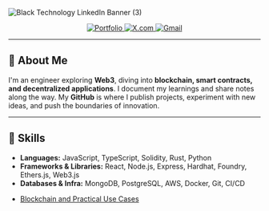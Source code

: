 
![Black Technology LinkedIn Banner (3)](https://github.com/user-attachments/assets/fb97b053-15e1-401c-9405-f3b01a3d7b75)

<div align="center">  
  <a href="https://saiphanindra.com">
    <img src="https://img.shields.io/badge/Portfolio-2962FF?style=for-the-badge&logo=globe&logoColor=FFFFFF" alt="Portfolio">
  </a>  
  <a href="https://x.com/phani_hash">
    <img src="https://img.shields.io/badge/X.com-111111?style=for-the-badge&logo=x&logoColor=FFFFFF" alt="X.com">
  </a>  
<a href="mailto:sai.phanindra.godavarthi@gmail.com">
  <img src="https://img.shields.io/badge/Gmail-EA4335?style=for-the-badge&logo=Gmail&logoColor=FFFFFF" alt="Gmail">
</a>
</div>  

---

## 👋 About Me  
I'm an engineer exploring **Web3**, diving into **blockchain, smart contracts, and decentralized applications**. I document my learnings and share notes along the way. My **GitHub** is where I publish projects, experiment with new ideas, and push the boundaries of innovation.  

---

## 🔧 Skills

- **Languages:** JavaScript, TypeScript, Solidity, Rust, Python  
- **Frameworks & Libraries:** React, Node.js, Express, Hardhat, Foundry, Ethers.js, Web3.js  
- **Databases & Infra:** MongoDB, PostgreSQL, AWS, Docker, Git, CI/CD


<!-- 
---

## 📌 Projects  
- **Ethereum Voting dApp** – A decentralized voting system built with Solidity & React  
- **NFT Minting Platform** – Smart contract + Web3 frontend to create and trade NFTs  
- **Gas Fee Optimizer** – A tool to estimate and optimize Ethereum transaction costs  
- **DeFi Yield Tracker** – A dashboard to track and compare DeFi protocol yields  
- **Blockchain Tools:** MetaMask, WalletConnect, The Graph, Chainlink, IPFS, Alchemy, Infura  
---

## 🚀 What I'm Learning  
- Blockchain fundamentals & decentralization  
- Writing and deploying smart contracts with Solidity  
- Using Hardhat, Foundry, and ethers.js for Web3 development  
- Exploring Layer 2 scaling solutions like Optimistic & ZK Rollups  
- Building full-stack dApps with Web3 integrations  

-->

<!-- BLOG-POST-LIST:START -->
- [Blockchain and Practical Use Cases](https://www.saiphanindra.com//blog/blockchainusecases)
<!-- BLOG-POST-LIST:END -->
